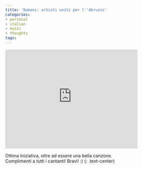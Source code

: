 ```yaml
---
title: 'Domani: artisti uniti per l''Abruzzo'
categories:
- personal
- italian
- music
- thoughts
tags:
---
```

<iframe width="420" height="315" src="https://www.youtube.com/embed/p_WyCOGZjbM" frameborder="0" allowfullscreen></iframe>

Ottima iniziativa, oltre ad essere una bella canzone.  
Complimenti a tutti i cantanti! Bravi! :)
{: .text-center}

